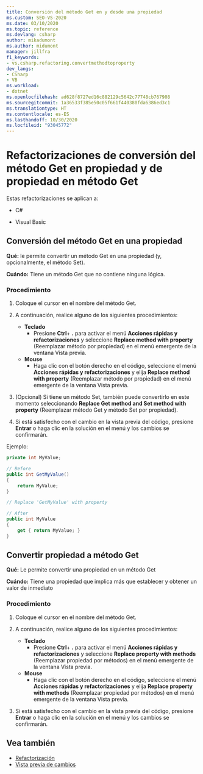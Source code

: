 ```yaml
---
title: Conversión del método Get en y desde una propiedad
ms.custom: SEO-VS-2020
ms.date: 03/10/2020
ms.topic: reference
ms.devlang: csharp
author: mikadumont
ms.author: midumont
manager: jillfra
f1_keywords:
- vs.csharp.refactoring.convertmethodtoproperty
dev_langs:
- CSharp
- VB
ms.workload:
- dotnet
ms.openlocfilehash: ad628f8727ed16c882129c5642c77748cb767908
ms.sourcegitcommit: 1a36533f385e50c05f661f440380fda6386ed3c1
ms.translationtype: HT
ms.contentlocale: es-ES
ms.lasthandoff: 10/30/2020
ms.locfileid: "93045772"
---
```

# <a name="convert-get-method-to-property--convert-property-to-get-method-refactorings"></a>Refactorizaciones de conversión del método Get en propiedad y de propiedad en método Get

Estas refactorizaciones se aplican a:

- C#

- Visual Basic

## <a name="convert-get-method-to-property"></a>Conversión del método Get en una propiedad

**Qué:** le permite convertir un método Get en una propiedad (y, opcionalmente, el método Set).

**Cuándo:** Tiene un método Get que no contiene ninguna lógica.

### <a name="how-to"></a>Procedimiento

1. Coloque el cursor en el nombre del método Get.

1. A continuación, realice alguno de los siguientes procedimientos:

   - **Teclado**
      - Presione **Ctrl**+ **.** para activar el menú **Acciones rápidas y refactorizaciones** y seleccione **Replace method with property** (Reemplazar método por propiedad) en el menú emergente de la ventana Vista previa.
   - **Mouse**
      - Haga clic con el botón derecho en el código, seleccione el menú **Acciones rápidas y refactorizaciones** y elija **Replace method with property** (Reemplazar método por propiedad) en el menú emergente de la ventana Vista previa.

1. (Opcional) Si tiene un método Set, también puede convertirlo en este momento seleccionando **Replace Get method and Set method with property** (Reemplazar método Get y método Set por propiedad).

1. Si está satisfecho con el cambio en la vista previa del código, presione **Entrar** o haga clic en la solución en el menú y los cambios se confirmarán.

Ejemplo:

```csharp
private int MyValue;

// Before
public int GetMyValue()
{
    return MyValue;
}

// Replace 'GetMyValue' with property

// After
public int MyValue
{
    get { return MyValue; }
}
```

## <a name="convert-property-to-get-method"></a>Convertir propiedad a método Get

**Qué:** Le permite convertir una propiedad en un método Get

**Cuándo:** Tiene una propiedad que implica más que establecer y obtener un valor de inmediato

### <a name="how-to"></a>Procedimiento

1. Coloque el cursor en el nombre del método Get.

1. A continuación, realice alguno de los siguientes procedimientos:

   - **Teclado**
      - Presione **Ctrl**+ **.** para activar el menú **Acciones rápidas y refactorizaciones** y seleccione **Replace property with methods** (Reemplazar propiedad por métodos) en el menú emergente de la ventana Vista previa.
   - **Mouse**
      - Haga clic con el botón derecho en el código, seleccione el menú **Acciones rápidas y refactorizaciones** y elija **Replace property with methods** (Reemplazar propiedad por métodos) en el menú emergente de la ventana Vista previa.

1. Si está satisfecho con el cambio en la vista previa del código, presione **Entrar** o haga clic en la solución en el menú y los cambios se confirmarán.

## <a name="see-also"></a>Vea también

- [Refactorización](../refactoring-in-visual-studio.md)
- [Vista previa de cambios](../../ide/preview-changes.md)
